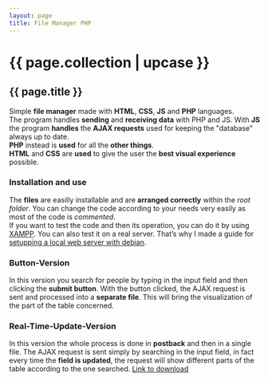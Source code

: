 ```yaml
---
layout: page
title: File Manager PHP
---
```


<div class="single-project-container">
    <h1>{{ page.collection | upcase }}</h1>
    <h2>{{ page.title }}</h2>
    <p class="description">
        Simple <strong>file manager</strong> made with <strong>HTML</strong>, <strong>CSS</strong>, <strong>JS</strong> and <strong>PHP</strong> languages.<br>
        The program handles <strong>sending</strong> and <strong>receiving data</strong> with PHP and JS. With <strong>JS</strong> the program <strong>handles</strong> the <strong>AJAX requests</strong> used for keeping the "database" always up to date.<br>
        <strong>PHP</strong> instead is <strong>used</strong> for all the <strong>other things</strong>.<br>
        <strong>HTML</strong> and <strong>CSS</strong> are <strong>used</strong> to give the user the <strong>best visual experience</strong> possible.
    </p>
    <h3>Installation and use</h3>
    <p class="description">
        The <strong>files</strong> are easilly installable and are <strong>arranged correctly</strong> within the <em>root folder</em>. You can change the code according to your needs very easily as most of the code is <em>commented</em>.<br>
        If you want to test the code and then its operation, you can do it by using <a href="https://www.apachefriends.org/it/index.html" target="_blank">XAMPP</a>. You can also test it on a real server. That’s why I made a guide for <a href="https://github.com/SaaS-28/local-web-server-setup" target="_blank">setupping a local web server with debian</a>.
    </p>
    <h3>Button-Version</h3>
    <p class="description">
        In this version you search for people by typing in the input field and then clicking the <strong>submit button</strong>. With the button clicked, the AJAX request is sent and processed into a <strong>separate file</strong>. This will bring the visualization of the part of the table concerned.
    </p>
    <h3>Real-Time-Update-Version</h3>
    <p class="description">
        In this version the whole process is done in <strong>postback</strong> and then in a single file. The AJAX request is sent simply by searching in the input field, in fact every time the <strong>field is updated</strong>, the request will show different parts of the table according to the one searched.
        <a class="download-link" href="https://github.com/SaaS-28/file-manager-php/archive/refs/heads/main.zip" target="_blank">Link to download</a>
    </p>
</div>